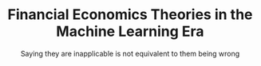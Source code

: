 ---
layout: post
title: Financial Economics Theories in the Machine Learning Era
subtitle: Saying they are inapplicable is not equivalent to them being wrong
---